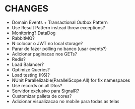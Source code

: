 # CHANGES

- Domain Events + Transactional Outbox Pattern
- Use Result Pattern instead throw exceptions?
- Monitoring? DataDog
- RabbitMQ?
- N colocar o JWT no local storage?
- Parar de fazer polling no banco (usar events?)
- Adicionar paginacao nos GETs?
- Redis?
- Load Balancer?
- Optimize Queries?
- Load testing (K6)?
- NUnit Parallelizable(ParallelScope.All) for fix namespaces
- Use records on all Dtos?
- Servidor exclusivo para SignalR?
- Customizar palleta de cores?
- Adicionar visualizacao no mobile para todas as telas

